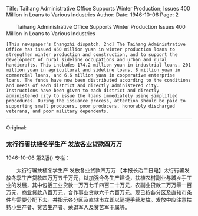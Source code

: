 Title: Taihang Administrative Office Supports Winter Production; Issues 400 Million in Loans to Various Industries
Author:
Date: 1946-10-06
Page: 2

　　Taihang Administrative Office Supports Winter Production
    Issues 400 Million in Loans to Various Industries

    [This newspaper's Changzhi dispatch, 2nd] The Taihang Administrative Office has issued 450 million yuan in winter production loans to strengthen winter production and construction, and to support the development of rural sideline occupations and urban and rural handicrafts. This includes 174.2 million yuan in industrial loans, 201 million yuan in agricultural and sideline loans, 8 million yuan in commercial loans, and 6.6 million yuan in cooperative enterprise loans. The funds have now been distributed according to the conditions and needs of each district and directly administered city. Instructions have been given to each district and directly administered city to issue the loans immediately using simplified procedures. During the issuance process, attention should be paid to supporting small producers, poor producers, honorably discharged veterans, and poor military dependents.



<hr /> 

Original: 


### 太行行署扶植冬学生产  发放各业贷款四万万

1946-10-06
第2版()
专栏：

　　太行行署扶植冬学生产
    发放各业贷款四万万
    【本报长治二日电】太行行署发放冬季生产贷款四万万五千万元，以加强今冬生产建设，扶植农村副业与城乡手工业的发展，其中包括工业贷款一万万七千四百二十万元，农副业贷款二万万零一百万元，商业贷款八百万元，合作事业贷款六千六百万元。现已按各分区及直辖市条件与需要分配下去。并指示各分区及直辖市立即以简捷手续发放。发放中应注意扶持小生产者、贫苦生产者、荣退军人及贫苦军干属等。
